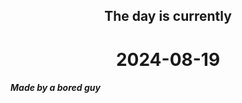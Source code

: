 <h2 align=center>The day is currently</h2>
<h1 align=center><!--TIME BEGIN-->2024-08-19<!--TIME END--></h1>
<h5>Made by a bored guy</h5>
